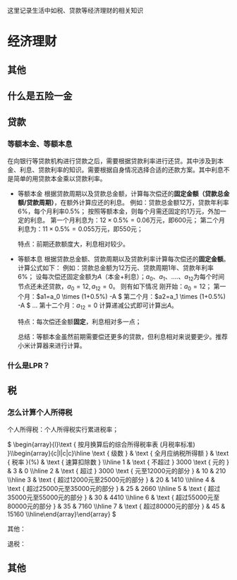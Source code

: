这里记录生活中如税、贷款等经济理财的相关知识

# 经济理财

## 其他
##  什么是五险一金

###  


## 贷款
### 等额本金、等额本息
在向银行等贷款机构进行贷款之后，需要根据贷款利率进行还贷。其中涉及到本金、利息、贷款利率的知识。需要根据自身情况选择合适的还款方案。其中利息不是简单的用贷款本金乘以贷款利率。

* 等额本金
  根据贷款周期以及贷款总金额，计算每次偿还的**固定金额（贷款总金额/贷款周期）**，在额外计算应还的利息。
  例如：贷款总金额12万，贷款年利率6%，每个月利率0.5%；
  按照等额本金，则每个月需还固定的1万元，外加一定的利息。
  第一个月利息为：$12 \times 0.5\%  =0.06$万元，即600元；
  第二个月利息为：$11 \times 0.5\% = 0.055$万元，即550元；

  特点：前期还款额度大，利息相对较少。
  
* 等额本息
  根据贷款总金额、贷款周期以及贷款利率计算每次偿还的**固定金额**。
  计算公式如下：
例如：贷款总金额为12万元、贷款周期1年、贷款年利率6%；
设每次偿还固定金额为$A$（本金+利息）；$a_0、a_1、.... 、a_12$为每个时间节点还未还贷款，$a_0=12,a_12=0$。
则有如下情况
刚开始：$a_0=12$；
第一个月：$a1=a_0 \times (1+0.5\%) -A $
第二个月：$a2=a_1 \times (1+0.5\%) -A $
...
  第十二个月：$a_12=0$
计算递减公式即可计算出$A$。

  特点：每次偿还金额**固定**，利息相对多一点；

  总结：等额本金虽然前期需要偿还更多的贷款，但利息相对来说要更少。推荐小米计算器来进行计算。


### 什么是LPR？

## 税
### 怎么计算个人所得税
个人所得税：个人所得税实行累进税率；

$
\begin{array}{l}\text { 按月换算后的综合所得税率表 (月税率标准) }\\\begin{array}{c|l|c|c}\hline \text { 级数 } & \text { 全月应纳税所得额 } & \text { 税率 }(\%) & \text { 速算扣除数 } \\\hline 1 & \text { 不超过 } 3000 \text { 元的 } & 3 & 0 \\\hline 2 & \text { 超过 } 3000 \text { 元至12000元的部分 } & 10 & 210 \\\hline 3 & \text { 超过12000元至25000元的部分 } & 20 & 1410 \\\hline 4 & \text { 超过25000元至35000元的部分 } & 25 & 2660 \\\hline 5 & \text { 超过35000元至55000元的部分 } & 30 & 4410 \\\hline 6 & \text { 超过55000元至80000元的部分 } & 35 & 7160 \\\hline 7 & \text { 超过80000元的部分 } & 45 & 15160 \\\hline\end{array}\end{array}
$

其他：


退税：



## 其他

